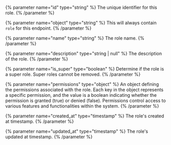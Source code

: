 {% parameter name="id" type="string" %}
The unique identifier for this role.
{% /parameter %}

{% parameter name="object" type="string" %}
This will always contain `role` for this endpoint.
{% /parameter %}

{% parameter name="name" type="string" %}
The role name.
{% /parameter %}

{% parameter name="description" type="string | null" %}
The description of the role.
{% /parameter %}

{% parameter name="is_super" type="boolean" %}
Determine if the role is a super role. Super roles cannot be removed.
{% /parameter %}

{% parameter name="permissions" type="object" %}
An object defining the permissions associated with the role. Each key in the object represents a specific permission, and the value is a boolean indicating whether the permission is granted (true) or denied (false). Permissions control access to various features and functionalities within the system.
{% /parameter %}

{% parameter name="created_at" type="timestamp" %}
The role's created at timestamp.
{% /parameter %}

{% parameter name="updated_at" type="timestamp" %}
The role's updated at timestamp.
{% /parameter %}

